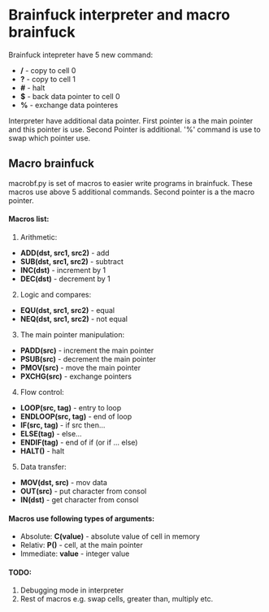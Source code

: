 # Brainfuck interpreter and macro brainfuck

Brainfuck intepreter have 5 new command:
 - **/** \- copy to cell 0
 - **?** \- copy to cell 1
 - **#** \- halt
 - **$** \- back data pointer to cell 0
 - **%** \- exchange data pointeres

Interpreter have additional data pointer. First pointer is a the main pointer and this pointer is use. Second Pointer is additional. '%' command is use to swap which pointer use.

## Macro brainfuck

macrobf.py is set of macros to easier write programs in brainfuck. These macros use above 5 additional commands. Second pointer is a the macro pointer. 

#### Macros list:
1. Arithmetic:
  - **ADD(dst, src1, src2)** \- add
  - **SUB(dst, src1, src2)** \- subtract
  - **INC(dst)** \- increment by 1
  - **DEC(dst)** \- decrement by 1
2. Logic and compares:
  - **EQU(dst, src1, src2)** \- equal
  - **NEQ(dst, src1, src2)** \- not equal
3. The main pointer manipulation:
  - **PADD(src)** \- increment the main pointer
  - **PSUB(src)** \- decrement the main pointer
  - **PMOV(src)** \- move the main pointer
  - **PXCHG(src)** \- exchange pointers
4. Flow control:
  - **LOOP(src, tag)** \- entry to loop
  - **ENDLOOP(src, tag)** \- end of loop
  - **IF(src, tag)** \- if src then...
  - **ELSE(tag)** \- else... 
  - **ENDIF(tag)** \- end of if (or if ... else)
  - **HALT()** \- halt
5. Data transfer:
  - **MOV(dst, src)** \- mov data
  - **OUT(src)** \- put character from consol
  - **IN(dst)** \- get character from consol

#### Macros use following types of arguments:
 - Absolute: **C(value)** \- absolute value of cell in memory
 - Relativ: **P()** \- cell, at the main pointer
 - Immediate: **value** \- integer value 

#### TODO:
1. Debugging mode in interpreter
2. Rest of macros e.g. swap cells, greater than, multiply etc.
